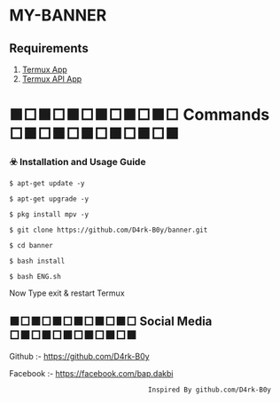 # MY-BANNER

## Requirements

1. [Termux App](https://play.google.com/store/apps/details?id=com.termux&hl=en_IN)
2. [Termux API App](https://play.google.com/store/apps/details?id=com.termux.api&hl=en_IN)

# ■□■□■□■□■□■□ Commands □■□■□■□■□■□■

### ☣️ Installation and Usage Guide
```
$ apt-get update -y
```
```
$ apt-get upgrade -y
```
```
$ pkg install mpv -y
```
```
$ git clone https://github.com/D4rk-B0y/banner.git
```
```
$ cd banner
```
```
$ bash install
```
```
$ bash ENG.sh
```
Now Type exit & restart Termux


## ■□■□■□■□■□■□ Social Media □■□■□■□■□■□■

Github :- https://github.com/D4rk-B0y 

Facebook :-  https://facebook.com/bap.dakbi 


                                       Inspired By github.com/D4rk-B0y 
